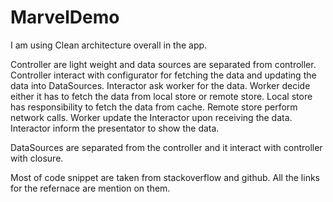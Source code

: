 # MarvelDemo

I am using Clean architecture overall in the app. 

Controller are light weight and data sources are separated from controller. Controller interact with configurator for fetching the data and updating the data into DataSources. Interactor ask worker for the data. Worker decide either it has to fetch the data from local store or remote store. Local store has responsibility  to fetch the data from cache. Remote store perform network calls. Worker update the Interactor upon receiving the data. Interactor inform the presentator to show the data. 

DataSources are separated from the controller and it interact with controller with closure.


Most of code snippet are taken from stackoverflow and github. All the links for the refernace are mention on them.




